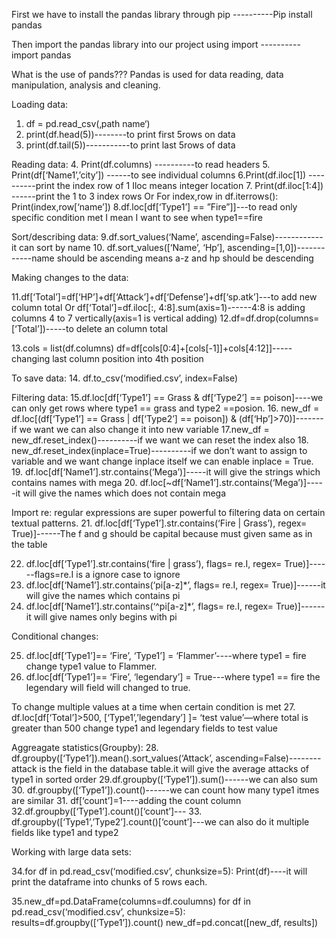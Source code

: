First we have to install the pandas library through pip
----------Pip install pandas

Then import the pandas library into our project using import
----------import pandas

What is the use of pands???
Pandas is used for data reading, data manipulation, analysis and cleaning.

Loading data:
1. df = pd.read_csv(‚path name‘)
2. print(df.head(5))--------to print first 5rows on data
3. print(df.tail(5))-----------to print last 5rows of data

Reading data:
4. Print(df.columns) ----------to read headers
5. Print(df[‘Name1’,’city’]) ------to see individual columns
6.Print(df.iloc[1]) ----------print the index row of 1
Iloc means integer location
7. Print(df.iloc[1:4]) ------print the 1 to 3 index rows
Or
For index,row in df.iterrows():
Print(index,row[‘name’])
8.df.loc[df[‘Type1’] == ”Fire”]]---to read only specific condition met I mean I want to see when type1==fire


Sort/describing data:
9.df.sort_values(‘Name’, ascending=False)------------it can sort by name
10. df.sort_values([‘Name’, ‘Hp’], ascending=[1,0])------------name should be ascending means a-z and hp should be descending

Making changes to the data:

11.df[‘Total’]=df[‘HP’]+df[‘Attack’]+df[‘Defense’]+df[‘sp.atk’]---to add new column total
Or
df[‘Total’]=df.iloc[:, 4:8].sum(axis=1)------4:8 is adding columns 4 to 7 vertically(axis=1 is vertical adding)
12.df=df.drop(columns=[‘Total’])-----to delete an column total

13.cols = list(df.columns)
      df=df[cols[0:4]+[cols[-1]]+cols[4:12]]-----changing last column position into 4th position

To save data:
14. df.to_csv(‘modified.csv’, index=False)



Filtering data:
15.df.loc[df[‘Type1’] == Grass & df[‘Type2’] == poison]----we can only get rows where type1 == grass and type2 ==posion.
16. new_df = df.loc[(df[‘Type1’] == Grass | df[‘Type2’] == poison]) & (df[‘Hp’]>70)]-------if we want we can also change it into new variable
17.new_df = new_df.reset_index()----------if we want we can reset the index also
18. new_df.reset_index(inplace=True)----------if we don’t want to assign to variable and we want change inplace itself we can enable inplace = True.
19. df.loc[df[‘Name1’].str.contains(‘Mega’)]-----it will give the strings which contains names with mega
20. df.loc[~df[‘Name1’].str.contains(‘Mega’)]-----it will give the names which does not contain mega


Import re: regular expressions are super powerful to filtering data on certain textual patterns.
21. df.loc[df[‘Type1’].str.contains(‘Fire | Grass’), regex= True)]------The f and g should be capital because must given same as in the table

22. df.loc[df[‘Type1’].str.contains(‘fire | grass’), flags= re.I, regex= True)]------flags=re.I is a ignore case to ignore
23. df.loc[df[‘Name1’].str.contains(‘pi[a-z]*’, flags= re.I, regex= True)]------it will give the names which contains pi
24. df.loc[df[‘Name1’].str.contains(‘^pi[a-z]*’, flags= re.I, regex= True)]------it will give names only begins with pi

Conditional changes:

25. df.loc[df[‘Type1’]== ‘Fire’, ‘Type1’] = ‘Flammer’----where type1 = fire change type1 value to Flammer.
26. df.loc[df[‘Type1’]== ‘Fire’, ‘legendary’] = True---where type1 == fire the legendary will field will changed to true.


To change multiple values at a time when certain condition is met
27. df.loc[df[‘Total’]>500, [‘Type1’,’legendary’] ]= ‘test value’—where total is greater than 500 change type1 and legendary fields to test value

Aggreagate statistics(Groupby):
28. df.groupby([‘Type1’]).mean().sort_values(‘Attack’, ascending=False)--------attack is the field in the database table.it will give the average attacks of type1 in sorted order
29.df.groupby([‘Type1’]).sum()------we can also sum 
30. df.groupby([‘Type1’]).count()------we can count how many type1 itmes are similar
31. df[‘count’]=1----adding the count column
32.df.groupby([‘Type1’].count()[‘count’]---
33. df.groupby([‘Type1’,’Type2’].count()[‘count’]---we can also do it multiple fields like type1 and type2

Working with large data sets:

34.for df in pd.read_csv(‘modified.csv’, chunksize=5):
              Print(df)----it will print the dataframe into chunks of 5 rows each.

35.new_df=pd.DataFrame(columns=df.coulumns)
      for df in pd.read_csv(‘modified.csv’, chunksize=5):
                  results=df.groupby([‘Type1’]).count()
                  new_df=pd.concat([new_df, results])



